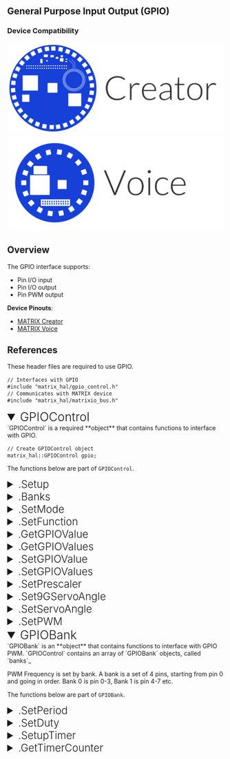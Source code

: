 <h2 style="padding-top:0">General Purpose Input Output (GPIO)</h2>

### Device Compatibility
<img class="creator-compatibility-icon" src="../../img/creator-icon.svg">
<img class="voice-compatibility-icon" src="../../img/voice-icon.svg">

## Overview

The GPIO interface supports: 

* Pin I/O input
* Pin I/O output
* Pin PWM output

**Device Pinouts**:

* [MATRIX Creator](/matrix-creator/resources/pinout.md)
* [MATRIX Voice](/matrix-voice/resources/pinout.md)

## References

These header files are required to use GPIO.

```language-cpp
// Interfaces with GPIO
#include "matrix_hal/gpio_control.h"
// Communicates with MATRIX device
#include "matrix_hal/matrixio_bus.h"
```

<details open>
<summary style="font-size: 1.75rem; font-weight: 300;">GPIOControl</summary>
`GPIOControl` is a required **object** that contains functions to interface with GPIO.

```language-cpp
// Create GPIOControl object
matrix_hal::GPIOControl gpio;
```
The functions below are part of `GPIOControl`.

<details>
<summary style="font-size: 1.5rem; font-weight: 300;">.Setup</summary>
`Setup` is a **function** that takes a `MatrixIOBus` object as a parameter and sets that object as the bus to use for communicating with MATRIX device.

```language-cpp
// Function declaration in header file
void Setup(MatrixIOBus *bus);
```

```language-cpp
// Set gpio to use MatrixIOBus bus
gpio.Setup(&bus);
```
</details>

<details>
<summary style="font-size: 1.5rem; font-weight: 300;">.Banks</summary>
`Banks` is a **function** that returns a `banks_` array of `GPIOBank` objects.

```language-cpp
// Function declaration in header file
GPIOBank &Bank(uint16_t bank) { return banks_[bank]; }
```

```language-cpp
// Returns banks_[index]
gpio.Banks(index);
```
</details>

<details>
<summary style="font-size: 1.5rem; font-weight: 300;">.SetMode</summary>
`SetMode` is a **function** that sets GPIO pin(s) to output or input.
`SetMode` is overloaded, and there are two definitions for the function.

For setting single GPIO pin.
```language-cpp
// Function declaration in header file
// For setting single GPIO pin
bool SetMode(uint16_t pin, uint16_t mode);
```

```language-cpp
// Sets pin 0 to output
gpio.SetMode(0, 1);
// Sets pin 0 to input
gpio.SetMode(0, 0);
```

For setting multiple GPIO pins.
```language-cpp
// Function declaration in header file
// For setting multiple pins
bool SetMode(unsigned char *pinList, int length, uint16_t mode);
```

```language-cpp
unsigned char inputPinList[8] = {0, 2, 4, 6, 8, 10, 12, 14};
unsigned char outputPinList[8] = {1, 3, 5, 7, 9, 11, 13, 15};

// Sets pins in inputPinList to input
gpio.SetMode(inputPinList, sizeof(inputPinList), 0);
// Sets pins in outputPinList to output
gpio.SetMode(outputPinList, sizeof(outputPinList), 1);
```
</details>

<details>
<summary style="font-size: 1.5rem; font-weight: 300;">.SetFunction</summary>
`SetFunction` is a **function** that sets a single GPIO pin to I/O or PWM mode.

```language-cpp
// Function declaration in header file
bool SetFunction(uint16_t pin, uint16_t function);
```

```language-cpp
// Sets pin 0 to I/O mode
gpio.SetFunction(0, 0);
// Sets pin 0 to PWM mode
gpio.SetFunction(0, 1);
```
</details>

<details>
<summary style="font-size: 1.5rem; font-weight: 300;">.GetGPIOValue</summary>
`GetGPIOValue` is a **function** that returns a GPIO value.

```language-cpp
// Function declaration in header file
uint16_t GetGPIOValue(uint16_t pin);
```

```language-cpp
// Gets value of pin 0
bool value = gpio.GetGPIOValue(0);
```
</details>

<details>
<summary style="font-size: 1.5rem; font-weight: 300;">.GetGPIOValues</summary>
`GetGPIOValues` is a **function** that returns all GPIO values, each bit of the returned 16bit integer represents a pin.

```language-cpp
// Function declaration in header file
uint16_t GetGPIOValues();
```

```language-cpp
// Gets all pin values
uint16_t values = gpio.GetGPIOValues();
```
</details>

<details>
<summary style="font-size: 1.5rem; font-weight: 300;">.SetGPIOValue</summary>
`SetGPIOValue` is a **function** that sets a GPIO value.

```language-cpp
// Function declaration in header file
bool SetGPIOValue(uint16_t pin, uint16_t value);
```

```language-cpp
// Sets pin 0 to on
gpio.SetGPIOValue(0, 1);
// Sets pin 0 to off
gpio.SetGPIOValue(0, 0);
```
</details>

<details>
<summary style="font-size: 1.5rem; font-weight: 300;">.SetGPIOValues</summary>
`SetGPIOValues` is a **function** that sets multiple GPIO values.

```language-cpp
// Function declaration in header file
bool SetGPIOValues(unsigned char *pinList, int length, uint16_t value);
```

```language-cpp
unsigned char onPinList[8] = {0, 2, 4, 6, 8, 10, 12, 14};
unsigned char offPinList[8] = {1, 3, 5, 7, 9, 11, 13, 15};

// Sets pins in onPinList to on
gpio.SetGPIOValues(onPinList, sizeof(onPinList), 1);
// Sets pins in offPinList to off
gpio.SetGPIOValues(offPinList, sizeof(offPinList), 0);
```
</details>

<details>
<summary style="font-size: 1.5rem; font-weight: 300;">.SetPrescaler</summary>
`SetPrescaler` is a **function** that sets the prescaler for the FPGA clock.

```language-cpp
// Function declaration in header file
bool SetPrescaler(uint16_t bank, uint16_t prescaler);
```

```language-cpp
// Set prescaler for bank 0 to 32
// 2^5 = 32
gpio.SetPrescaler(0, 5);
```
</details>

<details>
<summary style="font-size: 1.5rem; font-weight: 300;">.Set9GServoAngle</summary>
`Set9GServoAngle` is a **function** that sets a servo angle. It is based on SG90 servo calibration.

```language-cpp
// Function declaration in header file
bool Set9GServoAngle(float angle, uint16_t pin);
```

```language-cpp
// Set servo angle to 70° on pin 0
gpio.SetPrescaler(70, 0);
```
</details>

<details>
<summary style="font-size: 1.5rem; font-weight: 300;">.SetServoAngle</summary>
`SetServoAngle` is a **function** that sets a servo angle. It it based on the min_pulse_ms entered.

```language-cpp
// Function declaration in header file
bool SetServoAngle(float angle, float min_pulse_ms, uint16_t pin);
```

```language-cpp
// Set servo angle to 70° on pin 0
// For a servo that accepts a minimum pulse of 0.8ms
gpio.SetServoAngle(70, 0.8, 0);
```
</details>

<details>
<summary style="font-size: 1.5rem; font-weight: 300;">.SetPWM</summary>
`SetPWM` is a **function** that sets a PWM output.

```language-cpp
// Function declaration in header file
bool SetPWM(float frequency, float percentage, uint16_t pin);
```

```language-cpp
// Set PWM output to 50Hz, with a 25% duty cycle on pin 0
gpio.SetPWM(50, 25, 0);
```
</details>
</details>
 
<details open>
<summary style="font-size: 1.75rem; font-weight: 300;">GPIOBank</summary>
`GPIOBank` is an **object** that contains functions to interface with GPIO PWM. `GPIOControl` contains an array of `GPIOBank` objects, called `banks`_

PWM Frequency is set by bank. A bank is a set of 4 pins, starting from pin 0 and going in order. Bank 0 is pin 0-3, Bank 1 is pin 4-7 etc.

The functions below are part of `GPIOBank`.

<details>
<summary style="font-size: 1.5rem; font-weight: 300;">.SetPeriod</summary>
`SetPeriod` is a **function** that sets the PWM period.

```language-cpp
// Function declaration in header file
bool SetPeriod(uint16_t period);
```

```language-cpp
// Set PWM period for bank 0 to 50000 FPGA clock ticks
gpio.Banks(0).SetPeriod(50000);
```
</details>

<details>
<summary style="font-size: 1.5rem; font-weight: 300;">.SetDuty</summary>
`SetDuty` is a **function** that sets the PWM duty.

```language-cpp
// Function declaration in header file
bool SetDuty(uint16_t channel, uint16_t duty);
```

```language-cpp
// Set PWM duty for channel 0 of bank 0 to 10000 FPGA clock ticks
gpio.Banks(0).SetDuty(0, 10000);
```
</details>

<details>
<summary style="font-size: 1.5rem; font-weight: 300;">.SetupTimer</summary>
>Under Maintenance

`SetupTimer` is a **function** that sets up the timer.

```language-cpp
// Function declaration in header file
bool SetupTimer(uint16_t channel, uint16_t init_event, uint16_t final_event);
```
</details>

<details>
<summary style="font-size: 1.5rem; font-weight: 300;">.GetTimerCounter</summary>
>Under Maintenance

`GetTimerCounter` is a **function** that returns the timer counter.

```language-cpp
// Function declaration in header file
uint16_t GetTimerCounter(uint16_t channel);
```
</details>
</details>